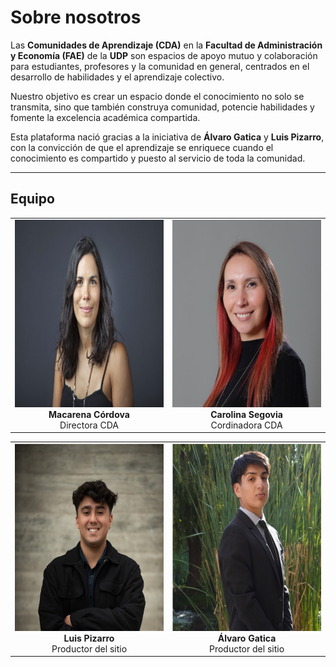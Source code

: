 
# Sobre nosotros

Las **Comunidades de Aprendizaje (CDA)** en la **Facultad de Administración y Economía (FAE)** de la **UDP** son espacios de apoyo mutuo y colaboración para estudiantes, profesores y la comunidad en general, centrados en el desarrollo de habilidades y el aprendizaje colectivo.  

Nuestro objetivo es crear un espacio donde el conocimiento no solo se transmita, sino que también construya comunidad, potencie habilidades y fomente la excelencia académica compartida.  

Esta plataforma nació gracias a la iniciativa de **Álvaro Gatica** y **Luis Pizarro**, con la convicción de que el aprendizaje se enriquece cuando el conocimiento es compartido y puesto al servicio de toda la comunidad.

---

## Equipo

<table>
<tr>
<td align="center" width="50%">
  <img src="../images/Macarena Cordova.JPG" height="300"><br>
  <strong>Macarena Córdova</strong><br>
  Directora CDA
</td>
<td align="center" width="50%">
  <img src="../images/Carolina Segovia.JPG" height="300"><br>
  <strong>Carolina Segovia</strong><br>
  Cordinadora CDA
</td>
</tr>
</table>

<table>
<tr>
<td align="center" width="50%">
  <img src="../images/Luis Pizarro.JPG" height="300"><br>
  <strong>Luis Pizarro</strong><br>
  Productor del sitio
</td>
<td align="center" width="50%">
  <img src="../images/Alvaro Gatica.JPG" height="300"><br>
  <strong>Álvaro Gatica</strong><br>
  Productor del sitio
</td>
</tr>
</table>



